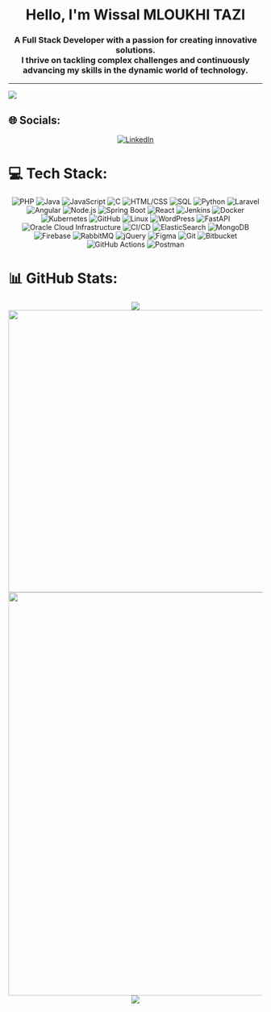 <h1 align="center">Hello, I'm Wissal MLOUKHI TAZI</h1>
<h3 align="center">A Full Stack Developer with a passion for creating innovative solutions. <br> I thrive on tackling complex challenges and continuously advancing my skills in the dynamic world of technology.</h3>

---

[![](https://visitcount.itsvg.in/api?id=TaziWissalDev&icon=0&color=9)](https://visitcount.itsvg.in)

## 🌐 Socials:

<p align="center">
    <a href="https://linkedin.com/in/wissal-mloukhi-tazi-937433170/"><img src="https://img.shields.io/badge/LinkedIn-%230077B5.svg?style=for-the-badge&logo=linkedin&logoColor=white" alt="LinkedIn"></a>
</p>

# 💻 Tech Stack:

<p align="center">
  <img src="https://img.shields.io/badge/PHP-777BB4?style=for-the-badge&logo=php&logoColor=white" alt="PHP">
    <img src="https://img.shields.io/badge/Java-007396?style=for-the-badge&logo=java&logoColor=white" alt="Java">
    <img src="https://img.shields.io/badge/JavaScript-F7DF1E?style=for-the-badge&logo=javascript&logoColor=black" alt="JavaScript">
    <img src="https://img.shields.io/badge/C-A8B9CC?style=for-the-badge&logo=c&logoColor=black" alt="C">
    <img src="https://img.shields.io/badge/HTML-CSS-E34F26?style=for-the-badge&logo=html5&logoColor=white" alt="HTML/CSS">
    <img src="https://img.shields.io/badge/SQL-4479A1?style=for-the-badge&logo=sql&logoColor=white" alt="SQL">
    <img src="https://img.shields.io/badge/Python-3670A0?style=for-the-badge&logo=python&logoColor=ffdd54" alt="Python">
    <img src="https://img.shields.io/badge/Laravel-FF2D20?style=for-the-badge&logo=laravel&logoColor=white" alt="Laravel">
    <img src="https://img.shields.io/badge/Angular-DD0031?style=for-the-badge&logo=angular&logoColor=white" alt="Angular">
    <img src="https://img.shields.io/badge/Node.js-339933?style=for-the-badge&logo=node.js&logoColor=white" alt="Node.js">
    <img src="https://img.shields.io/badge/Spring%20Boot-6DB33F?style=for-the-badge&logo=spring-boot&logoColor=white" alt="Spring Boot">
    <img src="https://img.shields.io/badge/React-61DAFB?style=for-the-badge&logo=react&logoColor=black" alt="React">
    <img src="https://img.shields.io/badge/Jenkins-D24939?style=for-the-badge&logo=jenkins&logoColor=white" alt="Jenkins">
    <img src="https://img.shields.io/badge/Docker-2496ED?style=for-the-badge&logo=docker&logoColor=white" alt="Docker">
    <img src="https://img.shields.io/badge/Kubernetes-326CE5?style=for-the-badge&logo=kubernetes&logoColor=white" alt="Kubernetes">
    <img src="https://img.shields.io/badge/GitHub-181717?style=for-the-badge&logo=github&logoColor=white" alt="GitHub">
    <img src="https://img.shields.io/badge/Linux-FCC624?style=for-the-badge&logo=linux&logoColor=black" alt="Linux">
    <img src="https://img.shields.io/badge/WordPress-21759B?style=for-the-badge&logo=wordpress&logoColor=white" alt="WordPress">
    <img src="https://img.shields.io/badge/FastAPI-005571?style=for-the-badge&logo=fastapi" alt="FastAPI">
    <img src="https://img.shields.io/badge/Oracle%20Cloud%20Infrastructure-F80000?style=for-the-badge&logo=oracle&logoColor=white" alt="Oracle Cloud Infrastructure">
    <img src="https://img.shields.io/badge/CI%2FCD-000000?style=for-the-badge&logo=github-actions&logoColor=white" alt="CI/CD">
    <img src="https://img.shields.io/badge/-ElasticSearch-005571?style=for-the-badge&logo=elasticsearch" alt="ElasticSearch">
    <img src="https://img.shields.io/badge/MongoDB-%234ea94b.svg?style=for-the-badge&logo=mongodb&logoColor=white" alt="MongoDB">
    <img src="https://img.shields.io/badge/firebase-%23039BE5.svg?style=for-the-badge&logo=firebase" alt="Firebase">
    <img src="https://img.shields.io/badge/rabbitmq-FF6600?style=for-the-badge&logo=rabbitmq&logoColor=white" alt="RabbitMQ">
    <img src="https://img.shields.io/badge/jquery-%230769AD.svg?style=for-the-badge&logo=jquery&logoColor=white" alt="jQuery">
    <img src="https://img.shields.io/badge/figma-%23F24E1E.svg?style=for-the-badge&logo=figma&logoColor=white" alt="Figma">
    <img src="https://img.shields.io/badge/git-%23F05033.svg?style=for-the-badge&logo=git&logoColor=white" alt="Git">
    <img src="https://img.shields.io/badge/bitbucket-%230047B3.svg?style=for-the-badge&logo=bitbucket&logoColor=white" alt="Bitbucket">
    <img src="https://img.shields.io/badge/github%20actions-%232671E5.svg?style=for-the-badge&logo=githubactions&logoColor=white" alt="GitHub Actions">
    <img src="https://img.shields.io/badge/Postman-FF6C37?style=for-the-badge&logo=postman&logoColor=white" alt="Postman">
</p>

# 📊 GitHub Stats:

<div align="center">
    <img src="https://github-profile-trophy.vercel.app/?username=TaziWissalDev&theme=chalk&column=2&row=2&margin-w=0&margin-h=1"/>
    <img width="560" style="object-fit: stretch;" src="https://streak-stats.demolab.com?user=TaziWissalDev&theme=dracula&date_format=M%20j%5B%2C%20Y%5D&mode=weekly"/>
</div>
<div align="center">
    <img width="800" src="https://github-profile-summary-cards.vercel.app/api/cards/profile-details?username=TaziWissalDev&theme=dracula">
</div>
<div align="center">
    <img src="https://github-readme-stats.vercel.app/api/top-langs/?username=TaziWissalDev&theme=dark&hide_border=false&include_all_commits=true&count_private=true&layout=compact"/>
</div>
